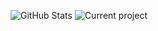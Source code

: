 ![GitHub Stats](https://github-readme-stats.vercel.app/api?username=Le1nad&theme=algolia)
![Current project](https://github-readme-stats.vercel.app/api/pin/?username=Le1nad&repo=Simple-Clicker)
